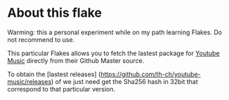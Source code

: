 # About this flake

Warming:  this a personal experiment while on my path learning Flakes.  Do not recommend to use.


This particular Flakes allows you to fetch the lastest package for [Youtube Music](https://github.com/th-ch/youtube-music) directly from their Github Master source. 

To obtain the [lastest releases] (https://github.com/th-ch/youtube-music/releases) of we just need get the Sha256 hash in 32bit that correspond to that particular version.
